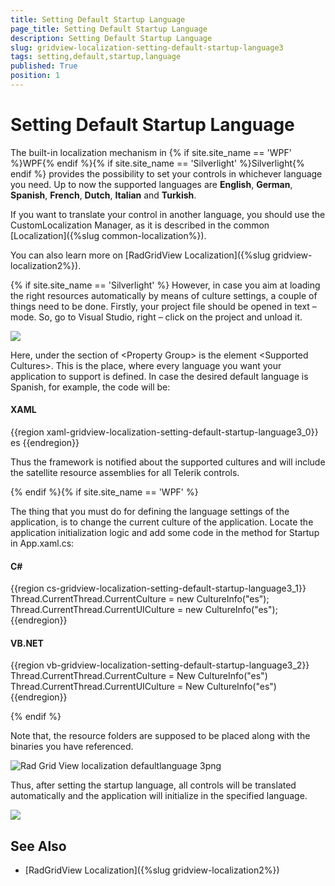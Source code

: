 ```yaml
---
title: Setting Default Startup Language
page_title: Setting Default Startup Language
description: Setting Default Startup Language
slug: gridview-localization-setting-default-startup-language3
tags: setting,default,startup,language
published: True
position: 1
---
```


# Setting Default Startup Language

The built-in localization mechanism in {% if site.site_name == 'WPF' %}WPF{% endif %}{% if site.site_name == 'Silverlight' %}Silverlight{% endif %} provides the possibility to set your controls in whichever language you need. Up to now the supported languages are **English**, **German**, **Spanish**, **French**, **Dutch**, **Italian** and **Turkish**.

If you want to translate your control in another language, you should use the CustomLocalization Manager, as it is described in the common [Localization]({%slug common-localization%}).

You can also learn more on [RadGridView Localization]({%slug gridview-localization2%}).

{% if site.site_name == 'Silverlight' %}
However, in case you aim at loading the right resources automatically by means of culture settings, a couple of things need to be done. Firstly, your project file should be opened in text – mode. So, go to Visual Studio, right – click on the project and unload it.

![](images/Localization_DefaultLanguage1.png)

Here, under the section of &lt;Property Group&gt; is the element &lt;Supported Cultures&gt;. This is the place, where every language you want your application to support is defined. In case the desired default language is Spanish, for example, the code will be:

#### __XAML__

{{region xaml-gridview-localization-setting-default-startup-language3_0}}
	  <SupportedCultures>es</SupportedCultures>
{{endregion}}

Thus the framework is notified about the supported cultures and will include the satellite resource assemblies for all Telerik controls.

{% endif %}{% if site.site_name == 'WPF' %}

The thing that you must do for defining the language settings of the application, is to change the current culture of the application. Locate the application initialization logic and add some code in the method for Startup in App.xaml.cs:

#### __C#__

{{region cs-gridview-localization-setting-default-startup-language3_1}}
	Thread.CurrentThread.CurrentCulture = new CultureInfo("es");
	Thread.CurrentThread.CurrentUICulture = new CultureInfo("es");
{{endregion}}

#### __VB.NET__

{{region vb-gridview-localization-setting-default-startup-language3_2}}
	Thread.CurrentThread.CurrentCulture = New CultureInfo("es")
	Thread.CurrentThread.CurrentUICulture = New CultureInfo("es")
{{endregion}}

{% endif %}

Note that, the resource folders are supposed to be placed along with the binaries you have referenced.

![Rad Grid View localization defaultlanguage 3png](images/RadGridView_localization_defaultlanguage3png.PNG)

Thus, after setting the startup language, all controls will be translated automatically and the application will initialize in the specified language.

![](images/Localization_DefaultLanguage2.png)

## See Also

 * [RadGridView Localization]({%slug gridview-localization2%})
